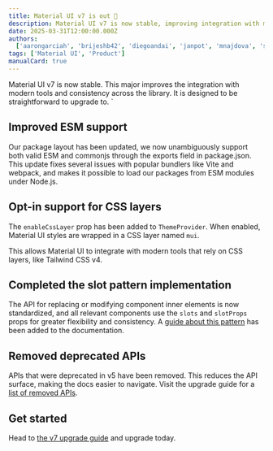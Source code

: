 ```yaml
---
title: Material UI v7 is out 🚀
description: Material UI v7 is now stable, improving integration with modern tools and consistency across the library.
date: 2025-03-31T12:00:00.000Z
authors:
  ['aarongarciah', 'brijeshb42', 'diegoandai', 'janpot', 'mnajdova', 'siriwatknp']
tags: ['Material UI', 'Product']
manualCard: true
---
```


Material UI v7 is now stable.
This major improves the integration with modern tools and consistency across the library.
It is designed to be straightforward to upgrade to.
`

## Improved ESM support

Our package layout has been updated, we now unambiguously support both valid ESM and commonjs through the exports field in package.json.
This update fixes several issues with popular bundlers like Vite and webpack, and makes it possible to load our packages from ESM modules under Node.js.

## Opt-in support for CSS layers

The `enableCssLayer` prop has been added to `ThemeProvider`.
When enabled, Material UI styles are wrapped in a CSS layer named `mui`.

This allows Material UI to integrate with modern tools that rely on CSS layers, like Tailwind CSS v4.

## Completed the slot pattern implementation

The API for replacing or modifying component inner elements is now standardized, and all relevant components use the `slots` and `slotProps` props for greater flexibility and consistency.
A [guide about this pattern](/material-ui/customization/overriding-component-structure/) has been added to the documentation.

## Removed deprecated APIs

APIs that were deprecated in v5 have been removed.
This reduces the API surface, making the docs easier to navigate.
Visit the upgrade guide for a [list of removed APIs](/material-ui/migration/upgrade-to-v7/#deprecated-apis-removed).

## Get started

Head to [the v7 upgrade guide](/material-ui/migration/upgrade-to-v7/) and upgrade today.

